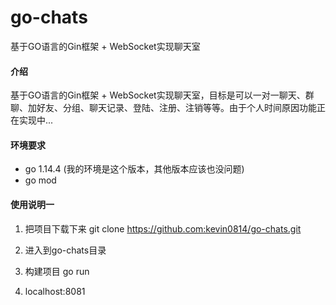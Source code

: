# go-chats
基于GO语言的Gin框架 + WebSocket实现聊天室

#### 介绍
基于GO语言的Gin框架 + WebSocket实现聊天室，目标是可以一对一聊天、群聊、加好友、分组、聊天记录、登陆、注册、注销等等。由于个人时间原因功能正在实现中...

#### 环境要求
- go 1.14.4 (我的环境是这个版本，其他版本应该也没问题)
- go mod

#### 使用说明一

1. 把项目下载下来 git clone https://github.com:kevin0814/go-chats.git
1. 进入到go-chats目录

1. 构建项目 go run 

1. localhost:8081
